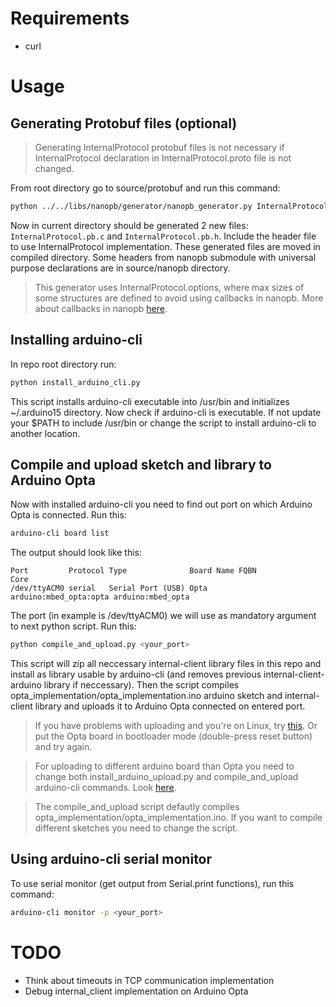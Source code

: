 # Requirements

 - curl

# Usage

## Generating Protobuf files (optional)

 > Generating InternalProtocol protobuf files is not necessary if InternalProtocol declaration in InternalProtocol.proto file is not changed.

From root directory go to source/protobuf and run this command:

```bash
python ../../libs/nanopb/generator/nanopb_generator.py InternalProtocol.proto
```

Now in current directory should be generated 2 new files: `InternalProtocol.pb.c` and `InternalProtocol.pb.h`. Include the header file to use InternalProtocol implementation. These generated files are moved in compiled directory. Some headers from nanopb submodule with universal purpose declarations are in source/nanopb directory.

 > This generator uses InternalProtocol.options, where max sizes of some structures are defined to avoid using callbacks in nanopb. More about callbacks in nanopb [here](https://jpa.kapsi.fi/nanopb/docs/concepts.html). 

## Installing arduino-cli

In repo root directory run:

```bash
python install_arduino_cli.py
```

This script installs arduino-cli executable into /usr/bin and initializes ~/.arduino15 directory. Now check if arduino-cli is executable. If not update your $PATH to include /usr/bin or change the script to install arduino-cli to another location.

## Compile and upload sketch and library to Arduino Opta

Now with installed arduino-cli you need to find out port on which Arduino Opta is connected. Run this:

```bash
arduino-cli board list
```

The output should look like this:

```
Port         Protocol Type              Board Name FQBN                   Core             
/dev/ttyACM0 serial   Serial Port (USB) Opta       arduino:mbed_opta:opta arduino:mbed_opta
```

The port (in example is /dev/ttyACM0) we will use as mandatory argument to next python script. Run this:

```bash
python compile_and_upload.py <your_port>
```

This script will zip all neccessary internal-client library files in this repo and install as library usable by arduino-cli (and removes previous internal-client-arduino library if neccessary). Then the script compiles opta_implementation/opta_implementation.ino arduino sketch and internal-client library and uploads it to Arduino Opta connected on entered port.

 > If you have problems with uploading and you're on Linux, try [this](https://support.arduino.cc/hc/en-us/articles/9005041052444-Fix-udev-rules-on-Linux). Or put the Opta board in bootloader mode (double-press reset button) and try again.

 > For uploading to different arduino board than Opta you need to change both install_arduino_upload.py and compile_and_upload arduino-cli commands. Look [here](https://arduino.github.io/arduino-cli/0.21/getting-started/).

 > The compile_and_upload script defautly compiles opta_implementation/opta_implementation.ino. If you want to compile different sketches you need to change the script.

## Using arduino-cli serial monitor

To use serial monitor (get output from Serial.print functions), run this command:

```bash
arduino-cli monitor -p <your_port>
```

# TODO

 - Think about timeouts in TCP communication implementation
 - Debug internal_client implementation on Arduino Opta